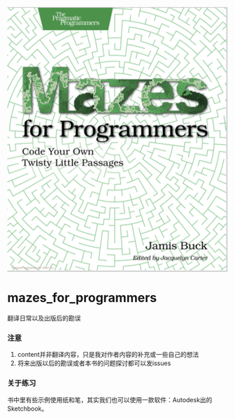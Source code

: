  ![cover](./images/cover.png)


# mazes_for_programmers

翻译日常以及出版后的勘误

### 注意

1. content并非翻译内容，只是我对作者内容的补充或一些自己的想法
2. 将来出版以后的勘误或者本书的问题探讨都可以发issues

### 关于练习

书中里有些示例使用纸和笔，其实我们也可以使用一款软件：Autodesk出的Sketchbook。
